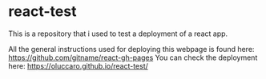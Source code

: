 # react-test

This is a repository that i used to test a deployment of a react app.

All the general instructions used for deploying this webpage is found here: https://github.com/gitname/react-gh-pages
You can check the deployment here: https://oluccaro.github.io/react-test/
